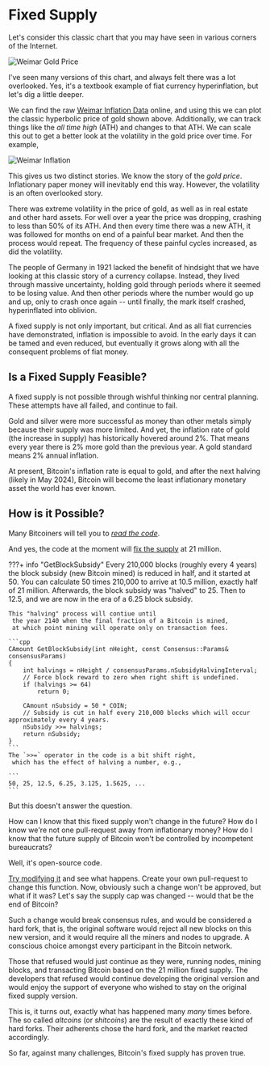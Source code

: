 # Fixed Supply

<!--

Lord Jesus Christ
Son of God
have mercy on me, a sinner


... Who controls Bitcoin?

-->


Let's consider this classic chart that you may have seen
 in various corners of the Internet.

![Weimar Gold Price](/images/weimar_inflation_orig.jpg)

I've seen many versions of this chart, 
 and always felt there was a lot overlooked.
Yes, it's a textbook example of fiat currency hyperinflation,
 but let's dig a little deeper.

We can find the raw 
 [Weimar Inflation Data](https://github.com/jessems/WeimarInflationData)
 online, and using this we can plot the classic
 hyperbolic price of gold shown above.
Additionally, we can track things like the  *all time high* (ATH)
 and changes to that ATH.
We can scale this out to get
 a better look at the volatility in the gold price over time.
For example,

![Weimar Inflation](/images/weimar_inflation.png)

This gives us two distinct stories. 
We know the story of the *gold price*.
 Inflationary paper money will inevitably end this way.
However, the volatility is an often overlooked story.

There was extreme volatility in the price of gold,
 as well as in real estate and other hard assets.
For well over a year the price was dropping, 
 crashing to less than 50% of its ATH.
And then every time there was a new ATH, 
 it was followed for months on end of a painful
 bear market. 
And then the process would repeat.
The frequency of these painful cycles increased,
 as did the volatility.

The people of Germany in 1921 lacked the benefit
 of hindsight that we have looking at this classic
 story of a currency collapse.
Instead, they lived through massive uncertainty,
 holding gold through periods where it seemed to
 be losing value. And then other periods where
 the number would go up and up,
 only to crash once again -- until finally,
 the mark itself crashed, hyperinflated
 into oblivion.

A fixed supply is not only important, but critical.
 And as all fiat currencies have demonstrated,
 inflation is impossible to avoid. In the early
 days it can be tamed and even reduced, but 
 eventually it grows along with all the consequent
 problems of fiat money.



## Is a Fixed Supply Feasible?

A fixed supply is not possible through wishful thinking
 nor central planning. These attempts have all failed,
 and continue to fail.

Gold and silver were more successful as money than other
 metals simply because their supply was more limited.
 And yet, the inflation rate of gold
 (the increase in supply) has historically hovered
 around 2%.
That means every year there is 2% more gold than
 the previous year.
 A gold standard means 2% annual inflation.

At present, Bitcoin's inflation rate is equal to gold,
 and after the next halving (likely in May 2024), Bitcoin
 will become the least inflationary monetary asset
 the world has ever known.


## How is it Possible?
Many Bitcoiners will tell you to *[read the code](https://github.com/bitcoin/bitcoin)*.

And yes, the code at the moment will
 [fix the supply](https://github.com/bitcoin/bitcoin/blob/v22.0/src/validation.cpp#L1186-L1197)
 at 21 million.

???+ info "GetBlockSubsidy"
     Every 210,000 blocks (roughly every 4 years)
     the block subsidy (new Bitcoin mined) is reduced in half,
     and it started at 50.
    You can calculate 50 times 210,000 to arrive at 10.5 million,
     exactly half of 21 million.
    Afterwards, the block subsidy
     was "halved" to 25. Then to 12.5, and we are now in the
     era of a 6.25 block subsidy.

    This "halving" process will contiue until
     the year 2140 when the final fraction of a Bitcoin is mined,
     at which point mining will operate only on transaction fees.

    ```cpp
    CAmount GetBlockSubsidy(int nHeight, const Consensus::Params& consensusParams)
    {
        int halvings = nHeight / consensusParams.nSubsidyHalvingInterval;
        // Force block reward to zero when right shift is undefined.
        if (halvings >= 64)
            return 0;
    
        CAmount nSubsidy = 50 * COIN;
        // Subsidy is cut in half every 210,000 blocks which will occur approximately every 4 years.
        nSubsidy >>= halvings;
        return nSubsidy;
    }
    ```
    The `>>=` operator in the code is a bit shift right,
     which has the effect of halving a number, e.g.,

    ```
    50, 25, 12.5, 6.25, 3.125, 1.5625, ...
    ```
    

But this doesn't answer the question.

How can I know that this fixed supply won't change in the future? 
How do I know we're not one pull-request away from inflationary money?
How do I know that the future supply of Bitcoin won't 
 be controlled by incompetent bureaucrats?

Well, it's open-source code.

[Try modifying it](https://bitcoin.org/en/development)
 and see what happens.
 Create your own pull-request to change this function.
Now, obviously such a change won't be approved,
 but what if it was? Let's say the supply cap was
 changed -- would that be the end of Bitcoin?
 
Such a change would break consensus rules,
 and would be considered a hard fork,
 that is, the original software would reject 
 all new blocks on this new version,
 and it would require all the miners and nodes
 to upgrade. 
A conscious choice amongst every participant 
 in the Bitcoin network.

Those that refused would just continue as they were,
 running nodes, mining blocks, and transacting
 Bitcoin based on the 21 million fixed supply.
The developers that refused would continue
 developing the original version and would enjoy
 the support of everyone who wished to stay
 on the original fixed supply version.

This is, it turns out, exactly what has happened 
 many *many* times before. The so called *altcoins*
 (or *shitcoins*) are the result of exactly these
 kind of hard forks.
Their adherents chose the 
 hard fork, and the market reacted accordingly.

So far, against many challenges, Bitcoin's
 fixed supply has proven true.

